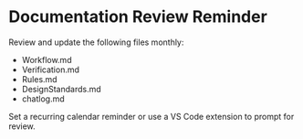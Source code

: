 # Documentation Review Reminder

Review and update the following files monthly:
- Workflow.md
- Verification.md
- Rules.md
- DesignStandards.md
- chatlog.md

Set a recurring calendar reminder or use a VS Code extension to prompt for review.
